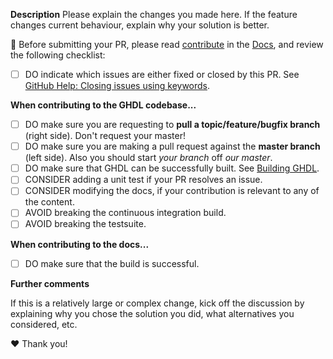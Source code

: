 **Description** Please explain the changes you made here.
If the feature changes current behaviour, explain why your solution is better.

:rotating_light: Before submitting your PR, please read [contribute](http://ghdl.github.io/ghdl/contribute.html#fork-modify-and-pull-request) in the [Docs](http://ghdl.github.io/ghdl), and review the following checklist:

- [ ] DO indicate which issues are either fixed or closed by this PR. See [GitHub Help: Closing issues using keywords](https://help.github.com/articles/closing-issues-via-commit-messages/).

**When contributing to the GHDL codebase...**

- [ ] DO make sure you are requesting to **pull a topic/feature/bugfix branch** (right side). Don't request your master!
- [ ] DO make sure you are making a pull request against the **master branch** (left side). Also you should start *your branch* off *our master*.
- [ ] DO make sure that GHDL can be successfully built. See [Building GHDL](https://github.com/ghdl/ghdl#building-ghdl).
- [ ] CONSIDER adding a unit test if your PR resolves an issue.
- [ ] CONSIDER modifying the docs, if your contribution is relevant to any of the content.
- [ ] AVOID breaking the continuous integration build.
- [ ] AVOID breaking the testsuite.

**When contributing to the docs...**

- [ ] DO make sure that the build is successful.

**Further comments**

If this is a relatively large or complex change, kick off the discussion by explaining why you chose the solution you did, what alternatives you considered, etc.

:heart: Thank you!
